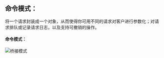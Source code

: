 
## 命令模式：

将一个请求封装成一个对象，从而使得你可用不同的请求对客户进行参数化；对请求排队或记录请求日志，以及支持可撤销的操作。

#### 命令模式：
![桥接模式](http://p95stksgt.bkt.clouddn.com/Command01.jpg)







